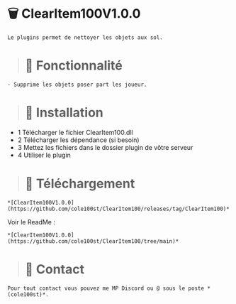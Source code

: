 # :wastebasket: ClearItem100V1.0.0

`Le plugins permet de nettoyer les objets aux sol.`

> # :wrench: Fonctionnalité

`- Supprime les objets poser part les joueur.`

> # :electric_plug:  Installation

- 1 Télécharger le fichier ClearItem100.dll
- 2 Télécharger les dépendance (si besoin)
- 3 Mettez les fichiers dans le dossier plugin de vôtre serveur
- 4 Utiliser le plugin

> # :jigsaw:  Téléchargement

`*[ClearItem100V1.0.0](https://github.com/cole100st/ClearItem100/releases/tag/ClearItem100)*`

Voir le ReadMe :

`*[ClearItem100V1.0.0](https://github.com/cole100st/ClearItem100/tree/main)*`

> # :postbox:  Contact

`Pour tout contact vous pouvez me MP Discord ou @ sous le poste *(cole100st)*.`
